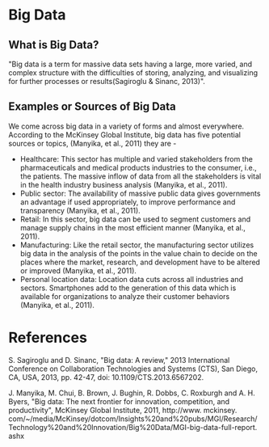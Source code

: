 # Big Data

## What is Big Data?

"Big data is a term for massive data sets having a large, more varied, and complex structure with the difficulties of storing, analyzing, and visualizing for further processes or results(Sagiroglu & Sinanc, 2013)". 

## Examples or Sources of Big Data

We come across big data in a variety of forms and almost everywhere. According to the McKinsey Global Institute, big data has five potential sources or topics, (Manyika, et al., 2011) they are -  
- Healthcare: This sector has multiple and varied stakeholders from the pharmaceuticals and medical products industries to the consumer, i.e., the patients. The massive inflow of data from all the stakeholders is vital in the health industry business analysis (Manyika, et al., 2011).
- Public sector: The availability of massive public data gives governments an advantage if used appropriately, to improve performance and transparency (Manyika, et al., 2011). 
- Retail: In this sector, big data can be used to segment customers and manage supply chains in the most efficient manner (Manyika, et al., 2011).
- Manufacturing: Like the retail sector, the manufacturing sector utilizes big data in the analysis of the points in the value chain to decide on the places where the market, research, and development have to be altered or improved (Manyika, et al., 2011).
- Personal location data: Location data cuts across all industries and sectors. Smartphones add to the generation of this data which is available for organizations to analyze their customer behaviors (Manyika, et al., 2011).

# References

S. Sagiroglu and D. Sinanc, "Big data: A review," 2013 International Conference on Collaboration Technologies and Systems (CTS), San Diego, CA, USA, 2013, pp. 42-47, doi: 10.1109/CTS.2013.6567202.

J. Manyika, M. Chui, B. Brown, J. Bughin, R. Dobbs, C. Roxburgh and A. H. Byers, "Big data: The next frontier for innovation, competition, and productivity", McKinsey Global Institute, 2011, http://www. mckinsey. com/~/media/McKinsey/dotcom/Insights%20and%20pubs/MGI/Research/ Technology%20and%20Innovation/Big%20Data/MGI-big-data-full-report. ashx
